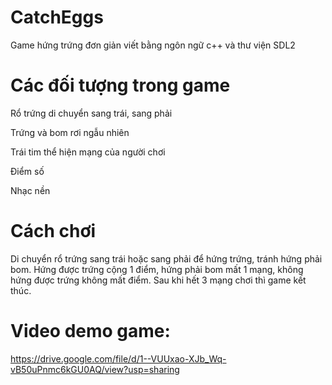 # CatchEggs
Game hứng trứng đơn giản viết bằng ngôn ngữ c++ và thư viện SDL2

# Các đối tượng trong game

Rổ trứng di chuyển sang trái, sang phải

Trứng và bom rơi ngẫu nhiên 

Trái tim thể hiện mạng của người chơi

Điểm số 

Nhạc nền

# Cách chơi

Di chuyển rổ trứng sang trái hoặc sang phải để hứng trứng, tránh hứng phải bom. Hứng được trứng cộng 1 điểm, hứng phải bom mất 1 mạng, không hứng được trứng không mất điểm. 
Sau khi hết 3 mạng chơi thì game kết thúc.


# Video demo game: 

https://drive.google.com/file/d/1--VUUxao-XJb_Wq-vB50uPnmc6kGU0AQ/view?usp=sharing
